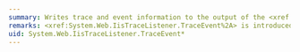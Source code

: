 ```yaml
---
summary: Writes trace and event information to the output of the <xref href="System.Web.IisTraceListener"></xref> class.
remarks: <xref:System.Web.IisTraceListener.TraceEvent%2A> is introduced in the [!INCLUDE[net_v35_long](~/includes/net-v35-long-md.md)]. For more information, see [Versions and Dependencies](~/docs/framework/migration-guide/versions-and-dependencies.md).
uid: System.Web.IisTraceListener.TraceEvent*
---
```

